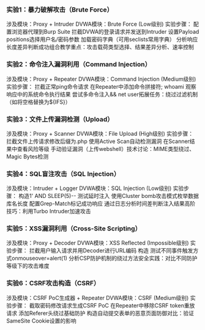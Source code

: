 ### 实验1：暴力破解攻击（Brute Force）‌

‌涉及模块‌：Proxy + Intruder
‌DVWA模块‌：Brute Force (Low级别)
‌实验步骤‌：
配置浏览器代理到Burp Suite
拦截DVWA的登录请求并发送到Intruder
设置Payload positions选择用户名/密码参数
加载密码字典（可用seclists常用字典）
分析响应长度差异判断成功组合‌教学重点‌：攻击载荷类型选择、结果差异分析、速率控制

### 实验2：命令注入漏洞利用（Command Injection）‌

‌涉及模块‌：Proxy + Repeater
‌DVWA模块‌：Command Injection (Medium级别)
‌实验步骤‌：
拦截正常ping命令请求
在Repeater中添加命令拼接符; whoami
观察响应中的系统命令执行结果
尝试多命令注入&& net user‌拓展任务‌：绕过过滤机制（如将空格替换为${IFS}）
### ‌实验3：文件上传漏洞检测（Upload）‌
‌涉及模块‌：Proxy + Scanner
‌DVWA模块‌：File Upload (High级别)
‌实验步骤‌：
拦截文件上传请求修改后缀为.php
使用Active Scan自动检测漏洞
在Scanner结果中查看风险等级
手动验证漏洞（上传webshell）‌技术讨论‌：MIME类型绕过、Magic Bytes检测

### ‌实验4：SQL盲注攻击（SQL Injection）‌‌

涉及模块‌：Intruder + Logger
‌DVWA模块‌：SQL Injection (Low级别)
‌实验步骤‌：
构造1' AND SLEEP(5)-- 测试延时注入
使用Cluster bomb攻击模式枚举数据库名长度
配置Grep-Match标记成功响应
通过日志分析时间差判断注入结果‌高阶技巧‌：利用Turbo Intruder加速攻击

### 实验5：XSS漏洞利用（Cross-Site Scripting）‌

‌涉及模块‌：Proxy + Decoder
‌DVWA模块‌：XSS Reflected (Impossible级别)
‌实验步骤‌：
拦截用户输入请求并用Decoder进行URL编码
构造<script>alert(document.cookie)</script>
测试不同事件触发方式onmouseover=alert(1)
分析CSP防护机制的绕过方法‌安全实践‌：对比不同防护等级下的攻击难度


### 实验6：CSRF攻击构造（CSRF）‌

‌涉及模块‌：CSRF PoC生成器 + Repeater
‌DVWA模块‌：CSRF (Medium级别)
‌实验步骤‌：
截取密码修改请求生成CSRF PoC
在Repeater中移除CSRF token重放请求
添加Referer头绕过基础防护
构造自动提交表单的恶意页面‌防御对比‌：验证SameSite Cookie设置的影响